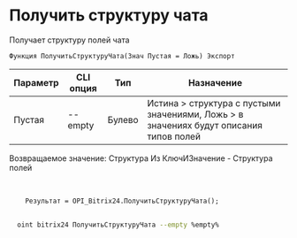 ﻿---
sidebar_position: 21
---

# Получить структуру чата
 Получает структуру полей чата



`Функция ПолучитьСтруктуруЧата(Знач Пустая = Ложь) Экспорт`

  | Параметр | CLI опция | Тип | Назначение |
  |-|-|-|-|
  | Пустая | --empty | Булево | Истина > структура с пустыми значениями, Ложь > в значениях будут описания типов полей |

  
  Возвращаемое значение:   Структура Из КлючИЗначение - Структура полей

<br/>




```bsl title="Пример кода"
    Результат = OPI_Bitrix24.ПолучитьСтруктуруЧата();
```



```sh title="Пример команды CLI"
    
  oint bitrix24 ПолучитьСтруктуруЧата --empty %empty%

```

```json title="Результат"

```
